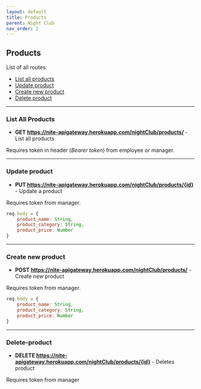 ```yaml
---
layout: default
title: Products
parent: Night Club
nav_order: 2
---
```

## Products

List of all routes:
* [List all products](#List-All-Products)
* [Update product](#Update-Product)
* [Create new product](#Create-new-product)
* [Delete product](#Delete-product)

___

### List All Products

* **GET https://nite-apigateway.herokuapp.com/nightClub/products/** - List all products

Requires token in header (*Bearer token*) from employee or manager.


___

### Update product

* **PUT https://nite-apigateway.herokuapp.com/nightClub/products/{id}** - Update a product

Requires token from manager.

```js
req.body = {
    product_name: String,
    product_category: String,
    product_price: Number
}
```

___

### Create new product
* **POST https://nite-apigateway.herokuapp.com/nightClub/products/** - Create new product

Requires token from manager.

```js
req.body = {
    product_name: String,
    product_category: String,
    product_price: Number
}
```

___

### Delete-product
* **DELETE https://nite-apigateway.herokuapp.com/nightClub/products/{id}** - Deletes product

Requires token from manager
